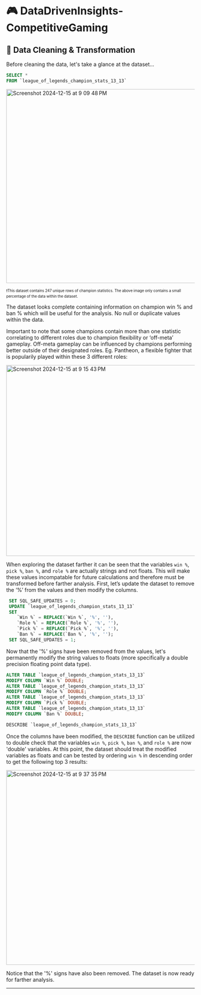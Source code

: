 # 🎮 DataDrivenInsights-CompetitiveGaming
## 🧰 Data Cleaning & Transformation 

Before cleaning the data, let's take a glance at the dataset...

```sql
SELECT * 
FROM `league_of_legends_champion_stats_13_13`
`````
<img width="518" alt="Screenshot 2024-12-15 at 9 09 48 PM" src="https://github.com/user-attachments/assets/b8c15f5d-dd95-4b39-8676-5c67645718ad" />

<sub><sup>❗This dataset contains 247 unique rows of champion statistics. The above image only contains a small percentage of the data within the dataset. </sub></sup>

The dataset looks complete containing information on champion win % and ban % which will be useful for the analysis. No null or duplicate values within the data. 

Important to note that some champions contain more than one statistic correlating to different roles due to champion flexibility or ‘off-meta’ gameplay. Off-meta gameplay can be influenced by champions performing better outside of their designated roles. Eg. Pantheon, a flexible fighter that is popularily played within these 3 different roles:


<img width="510" alt="Screenshot 2024-12-15 at 9 15 43 PM" src="https://github.com/user-attachments/assets/72b5f051-4941-46d8-ad52-4af6be3407ff" />  <space>


When exploring the dataset farther it can be seen that the variables `win %`, `pick %`, `ban %`, and `role %` are actually strings and not floats. This will make these values incompatable for future calculations and therefore must be transformed before farther analysis. 
First, let’s update the dataset to remove the ‘%’ from the values and then modify the columns. 

```sql
 SET SQL_SAFE_UPDATES = 0; 
 UPDATE `league_of_legends_champion_stats_13_13`
 SET
    `Win %` = REPLACE(`Win %`, '%', ''),
    `Role %` = REPLACE(`Role %`, '%', ''),
    `Pick %` = REPLACE(`Pick %`, '%', ''),
    `Ban %` = REPLACE(`Ban %`, '%', '');
 SET SQL_SAFE_UPDATES = 1;
`````

Now that the '%' signs have been removed from the values, let's permanently modify the string values to floats (more specifically a double precision floating point data type). 

```sql
ALTER TABLE `league_of_legends_champion_stats_13_13`
MODIFY COLUMN `Win %` DOUBLE;
ALTER TABLE `league_of_legends_champion_stats_13_13`
MODIFY COLUMN `Role %` DOUBLE;
ALTER TABLE `league_of_legends_champion_stats_13_13`
MODIFY COLUMN `Pick %` DOUBLE;
ALTER TABLE `league_of_legends_champion_stats_13_13`
MODIFY COLUMN `Ban %` DOUBLE;

DESCRIBE `league_of_legends_champion_stats_13_13`
`````
Once the columns have been modified, the `DESCRIBE` function can be utilized to double check that the variables `win %`, `pick %`, `ban %`, and `role %` are now 'double' variables. At this point, the dataset should treat the modified variables as floats and can be tested by ordering `win %` in descending order to get the following top 3 results: 

<img width="520" alt="Screenshot 2024-12-15 at 9 37 35 PM" src="https://github.com/user-attachments/assets/a54a6fe7-6fb8-4637-bc1d-b7f21ce1c631" /> <space>


Notice that the '%' signs have also been removed. The dataset is now ready for farther analysis. 
***
